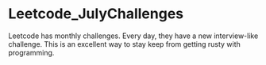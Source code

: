 # Leetcode_JulyChallenges
Leetcode has monthly challenges. Every day, they have a new interview-like challenge.
This is an excellent way to stay keep from getting rusty with programming.
